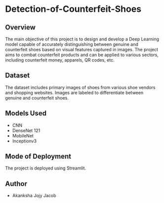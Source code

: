 # Detection-of-Counterfeit-Shoes

## Overview
The main objective of this project is to design and develop a Deep Learning model capable of accurately distinguishing between genuine and counterfeit shoes based on visual features captured in images. The project aims to combat counterfeit products and can be applied to various sectors, including counterfeit money, apparels, QR codes, etc.

## Dataset
The dataset includes primary images of shoes from various shoe vendors and shopping websites. Images are labeled to differentiate between genuine and counterfeit shoes.

## Models Used
- CNN
- DenseNet 121
- MobileNet
- Inceptionv3

## Mode of Deployment
The project is deployed using Streamlit.

## Author
- Akanksha Jojy Jacob
